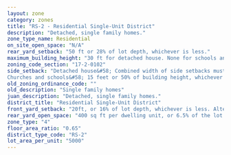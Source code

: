 ```yaml
---
layout: zone
category: zones
title: "RS-2 - Residential Single-Unit District"
description: "Detached, single family homes."
zone_type_name: Residential
on_site_open_space: "N/A"
rear_yard_setback: "50 ft or 28% of lot depth, whichever is less."
maximum_building_height: "30 ft for detached house. None for schools and churches."
zoning_code_section: "17-2-0102"
side_setback: "Detached house&#58; Combined width of side setbacks must equal 30% of lot width, with neither setback less than 4 feet or 10% of lot width (whichever is greater.)
Churches and schools&#58; 15 feet or 50% of building height, whichever is greater."
old_zoning_ordinance_code: ""
old_description: "Single family homes"
juan_description: "Detached, single family homes."
district_title: "Residential Single-Unit District"
front_yard_setback: "20ft, or 16% of lot depth, whichever is less. Alternatively, setback can be the average front yard depth of nearest 2 lots."
rear_yard_open_space: "400 sq ft per dwelling unit, or 6.5% of the lot area, which ever is greater."
zone_type: "4"
floor_area_ratio: "0.65"
district_type_code: "RS-2"
lot_area_per_unit: "5000"
---
```

